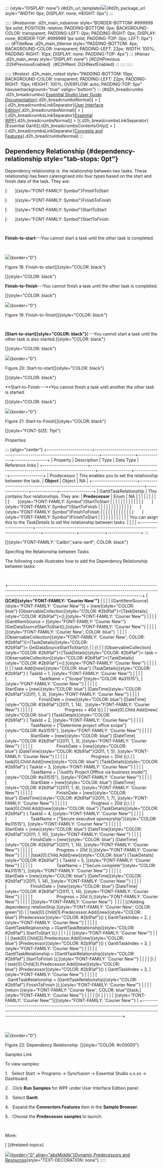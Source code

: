 ::: {style="DISPLAY: none"}
[](ms-xhelp:///?Id=d2h_url_template){#d2h_url_template}![](!package_url!){#d2h_package_url style="WIDTH: 0px; DISPLAY: none; HEIGHT: 0px"}
:::

::::: {#nsbanner .d2h_main_nsbanner style="BORDER-BOTTOM: #999999 1px solid; POSITION: relative; PADDING-BOTTOM: 0px; BACKGROUND-COLOR: transparent; PADDING-LEFT: 0px; PADDING-RIGHT: 0px; DISPLAY: none; BORDER-TOP: #999999 1px solid; PADDING-TOP: 0px; LEFT: 0px"}
:::: {#TitleRow .d2h_main_titlerow style="PADDING-BOTTOM: 4px; BACKGROUND-COLOR: transparent; PADDING-LEFT: 22px; WIDTH: 100%; PADDING-RIGHT: 10px; DISPLAY: none; PADDING-TOP: 4px"}
::: {#ienav .d2h_main_ienav style="DISPLAY: none"}
[](ms-xhelp:///?Id=6de8f4f0-3232-4bd7-8d37-3b87a8b97438){#D2HPrevious .D2HPreviousEnabled}  [](ms-xhelp:///?Id=bb2da0da-1e60-4608-9459-674ce57ed936){#D2HNext .D2HNextEnabled}
:::
::::
:::::

::::: {#nstext .d2h_main_nstext style="PADDING-BOTTOM: 10px; BACKGROUND-COLOR: transparent; PADDING-LEFT: 22px; PADDING-RIGHT: 10px; HEIGHT: 100%; OVERFLOW: auto; PADDING-TOP: 5px" hasuserbackground="true" valign="bottom"}
::: {#d2h_breadcrumbs .d2h_breadcrumbs}
[Essential Studio User Guide Documentation](ms-xhelp:///?Id=12457748-09e3-4d74-a240-8e049cedf030){.d2h_breadcrumbsNormal}[ \> ]{.d2h_breadcrumbsLinkSeparator}[User Interface Edition](ms-xhelp:///?Id=c29296b7-531c-413b-a0ec-488ca1f7f669){.d2h_breadcrumbsNormal}[ \> ]{.d2h_breadcrumbsLinkSeparator}[Essential WPF](ms-xhelp:///?Id=7f4f82c5-151c-4262-94d0-75c4626c77bc){.d2h_breadcrumbsNormal}[ \> ]{.d2h_breadcrumbsLinkSeparator}[Essential Gantt]{.d2h_breadcrumbsContentsOnly}[ \> ]{.d2h_breadcrumbsLinkSeparator}[Concepts and Features](ms-xhelp:///?Id=b8172a4a-8718-4370-8781-8351a2959492){.d2h_breadcrumbsNormal}
:::

## Dependency Relationship {#dependency-relationship style="tab-stops: 0pt"}

Dependency relationship is  the relationship between two tasks. These relationship has been caterogrised into four types based on the start and finish date of the task. They are:

[·      ]{style="FONT-FAMILY: Symbol"}FinishToStart

[·      ]{style="FONT-FAMILY: Symbol"}FinishToFinish

[·      ]{style="FONT-FAMILY: Symbol"}StartToStart

[·      ]{style="FONT-FAMILY: Symbol"}StartToFinish

 

**Finish-to-start**---You cannot start a task until the other task is completed.

 

![](ImagesExt/image80_18.png){border="0"}

Figure 18: Finish-to-start[]{style="COLOR: black"}

[]{style="COLOR: black"} 

**Finish-to-finish**---You cannot finish a task until the other task is completed.

[]{style="COLOR: black"} 

![](ImagesExt/image80_19.png){border="0"}

Figure 19: Finish-to-finish[]{style="COLOR: black"}

 

**[Start-to-start]{style="COLOR: black"}**[---You cannot start a task until the other task is also started.]{style="COLOR: black"}

[]{style="COLOR: black"} 

![](ImagesExt/image80_20.png){border="0"}

Figure 20: Start-to-start[]{style="COLOR: black"}

[]{style="COLOR: black"} 

**Start-to-Finish---**You cannot finish a task until another the other task is started.

[]{style="COLOR: black"} 

![](ImagesExt/image80_21.png){border="0"}

Figure 21: Start-to-Finish[]{style="COLOR: black"}

[]{style="FONT-SIZE: 11pt"} 

Properties

::: {align="center"}
+-----------------------+--------------------------------------------------------------------------------+-----------------+-------------+-----------------+
| Property              | Description                                                                    | Type            | Data Type   | Reference links |
+-----------------------+--------------------------------------------------------------------------------+-----------------+-------------+-----------------+
| Prodecessor           | This enables you to set the relationship between the task.                     | **Object**      | Object      | NA              |
+-----------------------+--------------------------------------------------------------------------------+-----------------+-------------+-----------------+
| GanttTaskRelationship | This contains four relationships. They are:                                    | **Predecessor** | Enum        | NA              |
|                       |                                                                                |                 |             |                 |
|                       | [·      ]{style="FONT-FAMILY: Symbol"}StartToStart                             |                 |             |                 |
|                       |                                                                                |                 |             |                 |
|                       | [·      ]{style="FONT-FAMILY: Symbol"}StartToFinish                            |                 |             |                 |
|                       |                                                                                |                 |             |                 |
|                       | [·      ]{style="FONT-FAMILY: Symbol"}FinishToFinish                           |                 |             |                 |
|                       |                                                                                |                 |             |                 |
|                       | [·      ]{style="FONT-FAMILY: Symbol"}FinishToStart                            |                 |             |                 |
|                       |                                                                                |                 |             |                 |
|                       | You can asign this to the *TaskDetails* to set the relationship between tasks. |                 |             |                 |
+-----------------------+--------------------------------------------------------------------------------+-----------------+-------------+-----------------+
:::

[]{style="FONT-FAMILY: 'Calibri','sans-serif'; COLOR: black"} 

Specifing the Relationship between Tasks

The following code illustrates how to add the Dependency Relationship between tasks:

 

+--------------------------------------------------------------------------------------------------------------------------------------------------------------------------------------------------------------------------------+
| **[\[C#\]]{style="FONT-FAMILY: 'Courier New'"}**                                                                                                                                                                               |
|                                                                                                                                                                                                                                |
| [GanttItemSource]{style="FONT-FAMILY: 'Courier New'"}[ = [new]{style="COLOR: blue"} [ObservableCollection]{style="COLOR: #2b91af"}\<[TaskDetails]{style="COLOR: #2b91af"}\>();]{style="FONT-FAMILY: 'Courier New'"}            |
|                                                                                                                                                                                                                                |
| [GanttItemSource = ]{style="FONT-FAMILY: 'Courier New'"}[GetDataSourceStartToStart();]{style="FONT-FAMILY: 'Courier New'"}                                                                                                     |
|                                                                                                                                                                                                                                |
| []{style="FONT-FAMILY: 'Courier New'; COLOR: blue"}                                                                                                                                                                            |
|                                                                                                                                                                                                                                |
| [ObservableCollection]{style="FONT-FAMILY: 'Courier New'; COLOR: #2b91af"}[\<[TaskDetails]{style="COLOR: #2b91af"}\> GetDataSourceStartToStart()\                                                                              |
| {\                                                                                                                                                                                                                             |
| [ObservableCollection]{style="COLOR: #2b91af"}\<[TaskDetails]{style="COLOR: #2b91af"}\> task = [ObservableCollection]{style="COLOR: #2b91af"}\<[TaskDetails]{style="COLOR: #2b91af"}\>();]{style="FONT-FAMILY: 'Courier New'"} |
|                                                                                                                                                                                                                                |
| [\                                                                                                                                                                                                                             |
| task.Add([new]{style="COLOR: blue"} [TaskDetails]{style="COLOR: #2b91af"} { TaskId = 1, ]{style="FONT-FAMILY: 'Courier New'"}                                                                                                  |
|                                                                                                                                                                                                                                |
| [                           TaskName = [\"Scope\"]{style="COLOR: #a31515"}, ]{style="FONT-FAMILY: 'Courier New'"}                                                                                                              |
|                                                                                                                                                                                                                                |
| [                           StartDate = [new]{style="COLOR: blue"} [DateTime]{style="COLOR: #2b91af"}(2011, 1, 3), ]{style="FONT-FAMILY: 'Courier New'"}                                                                       |
|                                                                                                                                                                                                                                |
| [                           FinishDate = [new]{style="COLOR: blue"} [DateTime]{style="COLOR: #2b91af"}(2011, 1, 14),  ]{style="FONT-FAMILY: 'Courier New'"}                                                                    |
|                                                                                                                                                                                                                                |
| [                           Progress = 40d });\                                                                                                                                                                                |
| task\[0\].Child.Add([new]{style="COLOR: blue"} [TaskDetails]{style="COLOR: #2b91af"} { TaskId = 2, ]{style="FONT-FAMILY: 'Courier New'"}                                                                                       |
|                                                                                                                                                                                                                                |
| [                    TaskName = [\"Determine project office scope\"]{style="COLOR: #a31515"}, ]{style="FONT-FAMILY: 'Courier New'"}                                                                                            |
|                                                                                                                                                                                                                                |
| [                    StartDate = [new]{style="COLOR: blue"} [DateTime]{style="COLOR: #2b91af"}(2011, 1, 3), ]{style="FONT-FAMILY: 'Courier New'"}                                                                              |
|                                                                                                                                                                                                                                |
| [                    FinishDate = [new]{style="COLOR: blue"} [DateTime]{style="COLOR: #2b91af"}(2011, 1, 5), ]{style="FONT-FAMILY: 'Courier New'"}                                                                             |
|                                                                                                                                                                                                                                |
| [                    Progress = 20d });\                                                                                                                                                                                       |
| task\[0\].Child.Add([new]{style="COLOR: blue"} [TaskDetails]{style="COLOR: #2b91af"} { TaskId = 3, ]{style="FONT-FAMILY: 'Courier New'"}                                                                                       |
|                                                                                                                                                                                                                                |
| [                    TaskName = [\"Justify Project Offfice via business model\"]{style="COLOR: #a31515"}, ]{style="FONT-FAMILY: 'Courier New'"}                                                                                |
|                                                                                                                                                                                                                                |
| [                    StartDate = [new]{style="COLOR: blue"} [DateTime]{style="COLOR: #2b91af"}(2011, 1, 6), ]{style="FONT-FAMILY: 'Courier New'"}                                                                              |
|                                                                                                                                                                                                                                |
| [                    FinishDate = [new]{style="COLOR: blue"} [DateTime]{style="COLOR: #2b91af"}(2011, 1, 7), ]{style="FONT-FAMILY: 'Courier New'"}                                                                             |
|                                                                                                                                                                                                                                |
| [                    Progress = 20d });\                                                                                                                                                                                       |
| task\[0\].Child.Add([new]{style="COLOR: blue"} [TaskDetails]{style="COLOR: #2b91af"} { TaskId = 4, ]{style="FONT-FAMILY: 'Courier New'"}                                                                                       |
|                                                                                                                                                                                                                                |
| [                    TaskName = [\"Secure executive sponsorship\"]{style="COLOR: #a31515"}, ]{style="FONT-FAMILY: 'Courier New'"}                                                                                              |
|                                                                                                                                                                                                                                |
| [                    StartDate = [new]{style="COLOR: blue"} [DateTime]{style="COLOR: #2b91af"}(2011, 1, 10), ]{style="FONT-FAMILY: 'Courier New'"}                                                                             |
|                                                                                                                                                                                                                                |
| [                    FinishDate = [new]{style="COLOR: blue"} [DateTime]{style="COLOR: #2b91af"}(2011, 1, 14), ]{style="FONT-FAMILY: 'Courier New'"}                                                                            |
|                                                                                                                                                                                                                                |
| [                    Progress = 20d });]{style="FONT-FAMILY: 'Courier New'"}                                                                                                                                                   |
|                                                                                                                                                                                                                                |
| [task\[0\].Child.Add([new]{style="COLOR: blue"} [TaskDetails]{style="COLOR: #2b91af"} { TaskId = 5, ]{style="FONT-FAMILY: 'Courier New'"}                                                                                      |
|                                                                                                                                                                                                                                |
| [                    TaskName = [\"Secure complete\"]{style="COLOR: #a31515"}, ]{style="FONT-FAMILY: 'Courier New'"}                                                                                                           |
|                                                                                                                                                                                                                                |
| [                    StartDate = [new]{style="COLOR: blue"} [DateTime]{style="COLOR: #2b91af"}(2011, 1, 14), ]{style="FONT-FAMILY: 'Courier New'"}                                                                             |
|                                                                                                                                                                                                                                |
| [                    FinishDate = [new]{style="COLOR: blue"} [DateTime]{style="COLOR: #2b91af"}(2011, 1, 14), ]{style="FONT-FAMILY: 'Courier New'"}                                                                            |
|                                                                                                                                                                                                                                |
| [                    Progress = 20d });]{style="FONT-FAMILY: 'Courier New'"}                                                                                                                                                   |
|                                                                                                                                                                                                                                |
| []{style="FONT-FAMILY: 'Courier New'"}                                                                                                                                                                                         |
|                                                                                                                                                                                                                                |
| [//Adding dependency relationShip ]{style="FONT-FAMILY: 'Courier New'; COLOR: green"}[\                                                                                                                                        |
| task\[0\].Child\[1\].Predecessor.Add([new]{style="COLOR: blue"} [Predecessor]{style="COLOR: #2b91af"}() { GanttTaskIndex = 2, ]{style="FONT-FAMILY: 'Courier New'"}                                                            |
|                                                                                                                                                                                                                                |
| [             GanttTaskRelationship = [GanttTaskRelationship]{style="COLOR: #2b91af"}.StartToStart });\                                                                                                                        |
| \                                                                                                                                                                                                                              |
| ]{style="FONT-FAMILY: 'Courier New'"}                                                                                                                                                                                          |
|                                                                                                                                                                                                                                |
| [task\[0\].Child\[2\].Predecessor.Add([new]{style="COLOR: blue"} [Predecessor]{style="COLOR: #2b91af"}() { GanttTaskIndex = 3, ]{style="FONT-FAMILY: 'Courier New'"}                                                           |
|                                                                                                                                                                                                                                |
| [             GanttTaskRelationship = [GanttTaskRelationship]{style="COLOR: #2b91af"}.StartToFinish });]{style="FONT-FAMILY: 'Courier New'"}                                                                                   |
|                                                                                                                                                                                                                                |
| [\                                                                                                                                                                                                                             |
| task\[0\].Child\[3\].Predecessor.Add([new]{style="COLOR: blue"} [Predecessor]{style="COLOR: #2b91af"}() { GanttTaskIndex = 3, ]{style="FONT-FAMILY: 'Courier New'"}                                                            |
|                                                                                                                                                                                                                                |
| [             GanttTaskRelationship = [GanttTaskRelationship]{style="COLOR: #2b91af"}.FinishToFinish });]{style="FONT-FAMILY: 'Courier New'"}                                                                                  |
|                                                                                                                                                                                                                                |
| [return ]{style="FONT-FAMILY: 'Courier New'; COLOR: blue"}[task;]{style="FONT-FAMILY: 'Courier New'"}                                                                                                                          |
|                                                                                                                                                                                                                                |
| [}\                                                                                                                                                                                                                            |
| \                                                                                                                                                                                                                              |
| ]{style="FONT-FAMILY: 'Courier New'"}[]{style="FONT-FAMILY: 'Courier New'"}                                                                                                                                                    |
+--------------------------------------------------------------------------------------------------------------------------------------------------------------------------------------------------------------------------------+

 

![](ImagesExt/image80_22.jpg){border="0"}

Figure 22: Dependency Relationship  []{style="COLOR: #c00000"}

Samples Link

To view samples:

1.   Select Start -\> Programs -\> Syncfusion -\> Essential Studio x.x.xx -\> Dashboard.

2.   Click **Run Samples** for WPF under User Interface Edition panel .

3.   Select **Gantt**.

4.   Expand the **Connectors Features** item in the **Sample Browser**.

5.   Choose the **Predecessor samples** to launch.

 

More:

[ ]{#related-topics}

[![](button.gif){border="0" align="absMiddle"}Dynamic Predecessors and Resources](ms-xhelp:///?Id=bb2da0da-1e60-4608-9459-674ce57ed936){style="TEXT-DECORATION: none"}
:::::
